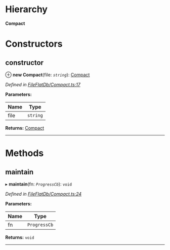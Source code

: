 

# Hierarchy

**Compact**

# Constructors

<a id="constructor"></a>

##  constructor

⊕ **new Compact**(file: *`string`*): [Compact](_fileflatdb_compact_.compact.md)

*Defined in [FileFlatDb/Compact.ts:17](https://github.com/polkadot-js/common/blob/e5cab29/packages/db/src/FileFlatDb/Compact.ts#L17)*

**Parameters:**

| Name | Type |
| ------ | ------ |
| file | `string` |

**Returns:** [Compact](_fileflatdb_compact_.compact.md)

___

# Methods

<a id="maintain"></a>

##  maintain

▸ **maintain**(fn: *`ProgressCb`*): `void`

*Defined in [FileFlatDb/Compact.ts:24](https://github.com/polkadot-js/common/blob/e5cab29/packages/db/src/FileFlatDb/Compact.ts#L24)*

**Parameters:**

| Name | Type |
| ------ | ------ |
| fn | `ProgressCb` |

**Returns:** `void`

___

